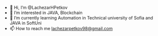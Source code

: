 - 👋 Hi, I’m @LachezarHPetkov
- 👀 I’m interested in JAVA, Blockchain
- 🌱 I’m currently learning Automation in Technical university of Sofia and JAVA in SoftUni
- 📫 How to reach me lachezarpetkov98@gmail.com

<!---
LachezarHPetkov/LachezarHPetkov is a ✨ special ✨ repository because its `README.md` (this file) appears on your GitHub profile.
You can click the Preview link to take a look at your changes.
--->

